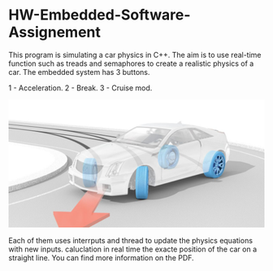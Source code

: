 # HW-Embedded-Software-Assignement
This program is simulating a car physics in C++. The aim is to use real-time function such as treads and semaphores to create a realistic physics of a car.
The embedded system has 3 buttons.

1 - Acceleration.
2 - Break.
3 - Cruise mod.

![alt text](https://github.com/Tim-HW/HW-Embedded-Software-Assignement/blob/main/car.jpg)

Each of them uses interrputs and thread to update the physics equations with new inputs. caluclation in real time the exacte position of the car on a straight line.
You can find more information on the PDF.

